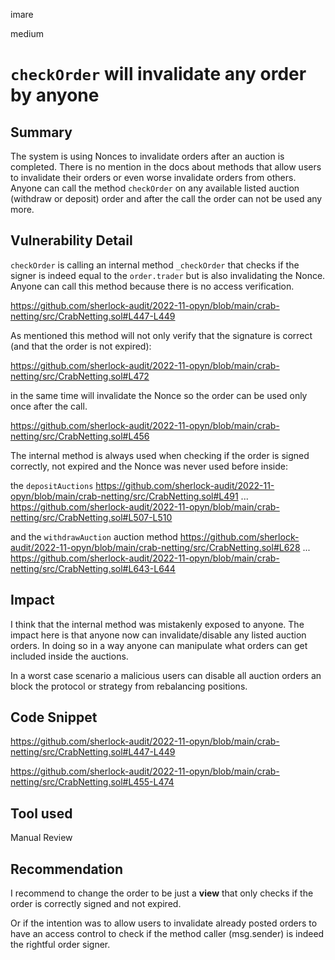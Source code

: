 imare

medium

# ``checkOrder`` will invalidate any order by anyone

## Summary
The system is using Nonces to invalidate orders after an auction is completed. There is no mention in the docs about methods that allow users to invalidate their orders or even worse invalidate orders from others.
Anyone can call the method ``checkOrder`` on any available listed auction (withdraw or deposit) order and after the call the order can not be used any more.

## Vulnerability Detail
``checkOrder`` is calling an internal method ``_checkOrder`` that checks if the signer is indeed equal to the ``order.trader`` but is also invalidating the Nonce. Anyone can call this method because there is no access verification.

https://github.com/sherlock-audit/2022-11-opyn/blob/main/crab-netting/src/CrabNetting.sol#L447-L449

As mentioned this method will not only verify that the signature is correct (and that the order is not expired):

https://github.com/sherlock-audit/2022-11-opyn/blob/main/crab-netting/src/CrabNetting.sol#L472

in the same time will invalidate the Nonce so the order can be used only once after the call.

https://github.com/sherlock-audit/2022-11-opyn/blob/main/crab-netting/src/CrabNetting.sol#L456

The internal method is always used when checking if the order is signed correctly, not expired and the Nonce was never used before inside:

the ``depositAuctions`` 
https://github.com/sherlock-audit/2022-11-opyn/blob/main/crab-netting/src/CrabNetting.sol#L491
...
https://github.com/sherlock-audit/2022-11-opyn/blob/main/crab-netting/src/CrabNetting.sol#L507-L510

and the ``withdrawAuction`` auction method
https://github.com/sherlock-audit/2022-11-opyn/blob/main/crab-netting/src/CrabNetting.sol#L628
...
https://github.com/sherlock-audit/2022-11-opyn/blob/main/crab-netting/src/CrabNetting.sol#L643-L644

## Impact
I think that the internal method was mistakenly exposed to anyone. The impact here is that anyone now can invalidate/disable any listed auction orders. In doing so in a way anyone can manipulate what orders can get included inside the auctions.

In a worst case scenario a malicious users can disable all auction orders an block the protocol or strategy from rebalancing positions.

## Code Snippet
https://github.com/sherlock-audit/2022-11-opyn/blob/main/crab-netting/src/CrabNetting.sol#L447-L449

https://github.com/sherlock-audit/2022-11-opyn/blob/main/crab-netting/src/CrabNetting.sol#L455-L474

## Tool used

Manual Review

## Recommendation
I recommend to change the order to be just a **view** that only checks if the order is correctly signed and not expired.

Or if the intention was to allow users to invalidate already posted orders to have an access control to check if the method caller (msg.sender) is indeed the rightful order signer.
